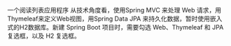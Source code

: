 一个阅读列表应用程序
从技术角度看，使用Spring MVC 来处理 Web 请求，用 Thymeleaf来定义Web视图，用Spring Data JPA 来持久化数据，暂时使用嵌入式的H2数据库。新建 Spring Boot 项目时，需要勾选 Web、Thymeleaf 和 JPA 复选框，以及 H2 复选框。
